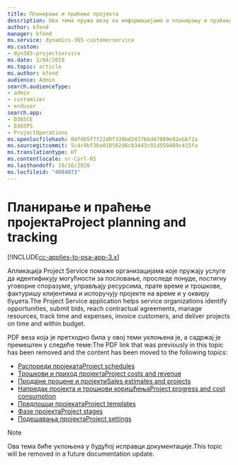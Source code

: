 ```yaml
---
title: Планирање и праћење пројекта
description: Ова тема пружа везу ка информацијама о планирању и праћењу у апликацији Project Service Automation.
author: kfend
manager: kfend
ms.service: dynamics-365-customerservice
ms.custom:
- dyn365-projectservice
ms.date: 2/04/2019
ms.topic: article
ms.author: kfend
audience: Admin
search.audienceType:
- admin
- customizer
- enduser
search.app:
- D365CE
- D365PS
- ProjectOperations
ms.openlocfilehash: 0dfd05f7f22d0f339bd2437bbd47009e92ebb72a
ms.sourcegitcommit: 5c4c9bf3ba018562d6cb3443c01d550489c415fa
ms.translationtype: HT
ms.contentlocale: sr-Cyrl-RS
ms.lasthandoff: 10/16/2020
ms.locfileid: "4084073"
---
```

# <a name="project-planning-and-tracking"></a><span data-ttu-id="ca7bc-103">Планирање и праћење пројекта</span><span class="sxs-lookup"><span data-stu-id="ca7bc-103">Project planning and tracking</span></span>

[!INCLUDE[cc-applies-to-psa-app-3.x](../../includes/cc-applies-to-psa-app-3x.md)]

<span data-ttu-id="ca7bc-104">Апликација Project Service помаже организацијама које пружају услуге да идентификују могућности за пословање, проследе понуде, постигну уговорне споразуме, управљају ресурсима, прате време и трошкове, фактуришу клијентима и испоручују пројекте на време и у оквиру буџета.</span><span class="sxs-lookup"><span data-stu-id="ca7bc-104">The Project Service application helps service organizations identify opportunities, submit bids, reach contractual agreements, manage resources, track time and expenses, invoice customers, and deliver projects on time and within budget.</span></span> 

<span data-ttu-id="ca7bc-105">PDF веза која је претходно била у овој теми уклоњена је, а садржај је премештен у следеће теме:</span><span class="sxs-lookup"><span data-stu-id="ca7bc-105">The PDF link that was previously in this topic has been removed and the content has been moved to the following topics:</span></span>

- [<span data-ttu-id="ca7bc-106">Распореди пројеката</span><span class="sxs-lookup"><span data-stu-id="ca7bc-106">Project schedules</span></span>](../project-creating.md)
- [<span data-ttu-id="ca7bc-107">Трошкови и приход пројекта</span><span class="sxs-lookup"><span data-stu-id="ca7bc-107">Project costs and revenue</span></span>](../project-estimating.md)
- [<span data-ttu-id="ca7bc-108">Продајне процене и пројекти</span><span class="sxs-lookup"><span data-stu-id="ca7bc-108">Sales estimates and projects</span></span>](../project-leveraging.md)
- [<span data-ttu-id="ca7bc-109">Напредак пројекта и трошкови коришћења</span><span class="sxs-lookup"><span data-stu-id="ca7bc-109">Project progress and cost consumption</span></span>](../project-tracking.md)
- [<span data-ttu-id="ca7bc-110">Предлошци пројеката</span><span class="sxs-lookup"><span data-stu-id="ca7bc-110">Project templates</span></span>](../project-templates.md)
- [<span data-ttu-id="ca7bc-111">Фазе пројекта</span><span class="sxs-lookup"><span data-stu-id="ca7bc-111">Project stages</span></span>](../project-stages.md)
- [<span data-ttu-id="ca7bc-112">Подешавања пројекта</span><span class="sxs-lookup"><span data-stu-id="ca7bc-112">Project settings</span></span>](../project-settings.md)

> [!NOTE]
> <span data-ttu-id="ca7bc-113">Ова тема биће уклоњена у будућој исправци документације.</span><span class="sxs-lookup"><span data-stu-id="ca7bc-113">This topic will be removed in a future documentation update.</span></span> 
